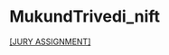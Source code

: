 # MukundTrivedi_nift

[[JURY ASSIGNMENT]](https://nift-web-design-delhi.github.io/MukundTrivedi_nift/assignment_3/index.html)
